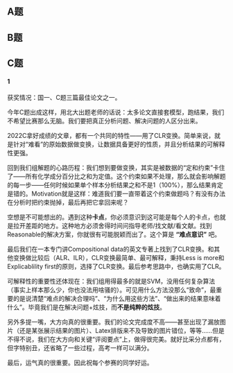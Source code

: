 ## A题


## B题


## C题
#### 1
获奖情况：国一、C题三篇最佳论文之一。  
  
今年C题出成这样，用北大出题老师的话说：太多论文直接套模型，跑结果，我们不希望比赛那么无脑。我们要把真正分析问题、解决问题的人区分出来。  
  
2022C拿好成绩的文章，都有一个共同的特性——用了CLR变换。简单来说，就是针对“难看”的原始数据做变换，让数据具备更好的性质，并且分析结果的可解释性更强。 
  
回到我们组解题的心路历程：我们想到要做变换，其实是被数据的“定和约束”卡住了——所有化学成分百分比之和为定值。这个约束如果不处理，那么就会影响解题的每一步——任何时候如果单个样本分析结果之和不是1（100%），那么结果肯定是错的。Motivation就是这样：难道我们要一直带着这个约束做题吗？有没有办法在分析时把约束抛掉，最后再把它拿回来呢？  
  
空想是不可能想出的。遇到这种**卡点**，你必须意识到这可能是每个人的卡点，也就是拉开差距的地方。这种地方必须舍得时间问指导老师/找文献/看文献。找到Reasonable的解决方案，你就很有可能脱颖而出了。这个算是 **“难点意识”** 吧。  
  
最后我们在一本专门讲Compositional data的英文专著上找到了CLR变换。和其他变换做比较后（ALR、ILR），CLR变换最简单、最可解释，秉持Less is more和Explicablility first的原则，选择了CLR变换。最后参考思路中，也确实用了CLR。  

可解释性的重要性还体现在：我们组用得最多的就是SVM，没用任何复杂算法（事实上样本那么少，你也没法用啥骚的）。可见用什么方法没那么“致命”，最重要的是说清楚“难点的解决合理吗”、“为什么用这些方法”、“做出来的结果意味着什么”。毕竟我们是在解决问题+炫技，而**不是纯粹的炫技**。 

另外多提一嘴，大方向真的很重要。我们的论文完成度不高——甚至出现了漏放图片（还是某张展示结果的图片）、Latex排版来不及导致的图片错位，等等......但是不得不说，我们在大方向和关键“评阅要点”上，做得很完美。就好比采分点都有，但字特别丑，还省略了一些过程，高考一样可以满分。

最后，运气真的很重要。因此祝每个参赛的同学好运。

